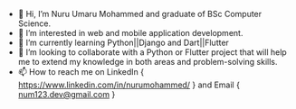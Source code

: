 - 👋 Hi, I’m Nuru Umaru Mohammed and graduate of BSc Computer Science. 
- 👀 I’m interested in web and mobile application development. 
- 🌱 I’m currently learning Python||Django and Dart||Flutter
- 💞️ I’m looking to collaborate with a Python or Flutter project that will help me to extend my knowledge in both areas and problem-solving skills. 
- 📫 How to reach me on LinkedIn { https://www.linkedin.com/in/nurumohammed/ } and Email { num123.dev@gmail.com }

<!---
nightman19/nightman19 is a ✨ special ✨ repository because its `README.md` (this file) appears on your GitHub profile.
You can click the Preview link to take a look at your changes.
--->

